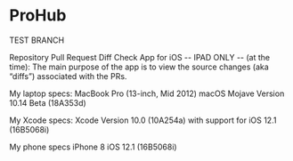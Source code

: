 # ProHub

TEST BRANCH

Repository Pull Request Diff Check App for iOS -- IPAD ONLY -- (at the time):
The main purpose of the app is to view the source changes (aka “diffs”) associated with the PRs.

My laptop specs:
MacBook Pro (13-inch, Mid 2012) macOS Mojave Version 10.14 Beta (18A353d)

My Xcode specs:
Xcode Version 10.0 (10A254a) with support for iOS 12.1 (16B5068i)

My phone specs
iPhone 8 iOS 12.1 (16B5068i)
